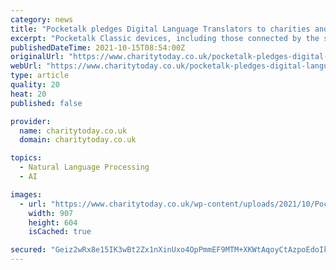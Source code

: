 ```yaml
---
category: news
title: "Pocketalk pledges Digital Language Translators to charities and Not for Profits"
excerpt: "Pocketalk Classic devices, including those connected by the smart SIM card, will be dispatched on a first-come-first-served basis, with a maximum of two units"
publishedDateTime: 2021-10-15T08:54:00Z
originalUrl: "https://www.charitytoday.co.uk/pocketalk-pledges-digital-language-translators-to-charities-and-not-for-profits/"
webUrl: "https://www.charitytoday.co.uk/pocketalk-pledges-digital-language-translators-to-charities-and-not-for-profits/"
type: article
quality: 20
heat: 20
published: false

provider:
  name: charitytoday.co.uk
  domain: charitytoday.co.uk

topics:
  - Natural Language Processing
  - AI

images:
  - url: "https://www.charitytoday.co.uk/wp-content/uploads/2021/10/Pocketalk-image.png"
    width: 907
    height: 604
    isCached: true

secured: "Geiz2wRx8e15IK3wBt2Zx1nXinUxo4OpPmmEF9MTM+XKWtAqoyCtAzpoEdoIkGLVcQ/2lfYCSTxSA1UmPRRI6P6RyfJ0YBmowmkcsHrhimeWmE09/1zKOji7JJazrlQvZitem7PSjkHTAVNDdm5gptgCl5n3mHGc4MOSfoJ5Wc0TRVn1mLwB7mHw7E+5DZXdPIo80uZQa/1QyNk8EzKphYHkgNRErRrejO9KcOfstVPebW4GbbMbsqwD2+kTv9hmyLnuLDLqGNv+6+QhClfJ3jXuMe4jkbl6mm/fqTTsQNjE5bUQlo2iovlYbpc/QB6D9T5GGrdZA+tL0ugM9tk9ct+EXWAhYCsuV5+dOXhTHik=;n9wEXU4KZtrISsGHX4SwyA=="
---
```


